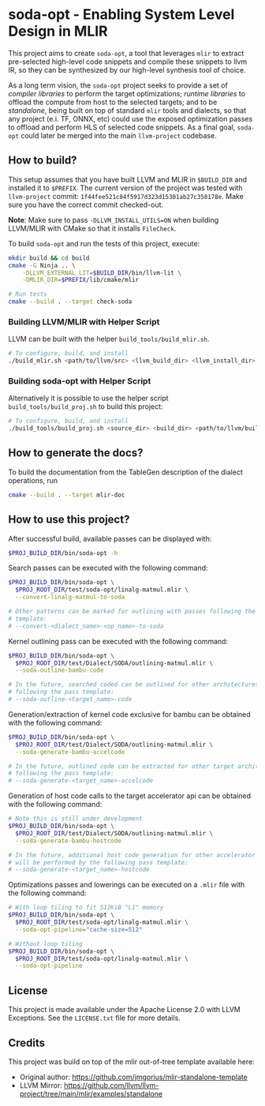# soda-opt - Enabling System Level Design in MLIR

This project aims to create `soda-opt`, a tool that leverages `mlir` to
extract pre-selected high-level code snippets and compile these snippets to
llvm IR, so they can be synthesized by our high-level synthesis tool of choice.

As a long term vision, the `soda-opt` project seeks to provide a set of
*compiler libraries* to perform the target optimizations; *runtime libraries* 
to offload the compute from host to the selected targets; and to be
*standalone*, being built on top of standard `mlir` tools and dialects, so
that any project (e.i. TF, ONNX, etc) could use the exposed optimization
passes to offload and perform HLS of selected code snippets. As a final
goal, `soda-opt` could later be merged into the main `llvm-project` codebase.


## How to build?

This setup assumes that you have built LLVM and MLIR in `$BUILD_DIR` and
installed it to `$PREFIX`. 
The current version of the project was tested with `llvm-project` commit:
`1f44fee521c84f5917d323d15301ab27c358178e`.
Make sure you have the correct commit checked-out.

**Note**: Make sure to pass `-DLLVM_INSTALL_UTILS=ON` when building LLVM/MLIR 
with CMake so that it installs `FileCheck`.

To build `soda-opt` and run the tests of this project, execute:

```sh
mkdir build && cd build
cmake -G Ninja .. \
    -DLLVM_EXTERNAL_LIT=$BUILD_DIR/bin/llvm-lit \
    -DMLIR_DIR=$PREFIX/lib/cmake/mlir

# Run tests
cmake --build . --target check-soda
```

### Building LLVM/MLIR with Helper Script

LLVM can be built with the helper `build_tools/build_mlir.sh`.

```sh
# To configure, build, and install
./build_mlir.sh <path/to/llvm/src> <llvm_build_dir> <llvm_install_dir>
```

### Building soda-opt with Helper Script

Alternatively it is possible to use the helper script
`build_tools/build_proj.sh` to build this project:

```sh
# To configure, build, and install
./build_tools/build_proj.sh <source_dir> <build_dir> <path/to/llvm/build/dir> <path/to/llvm/install/dir>
```

## How to generate the docs?

To build the documentation from the TableGen description of the dialect
operations, run
```sh
cmake --build . --target mlir-doc
```

## How to use this project?

After successful build, available passes can be displayed with:

```sh
$PROJ_BUILD_DIR/bin/soda-opt -h
```

Search passes can be executed with the following command:

```sh
$PROJ_BUILD_DIR/bin/soda-opt \
  $PROJ_ROOT_DIR/test/soda-opt/linalg-matmul.mlir \
  --convert-linalg-matmul-to-soda

# Other patterns can be marked for outlining with passes following the
# template:
# --convert-<dialect_name>-<op_name>-to-soda
```

Kernel outlining pass can be executed with the following command:

```sh
$PROJ_BUILD_DIR/bin/soda-opt \
  $PROJ_ROOT_DIR/test/Dialect/SODA/outlining-matmul.mlir \
  --soda-outline-bambu-code

# In the future, searched coded can be outlined for other architectures
# following the pass template: 
# --soda-outline-<target_name>-code
```

Generation/extraction of kernel code exclusive for bambu can be obtained with
the following command:

```sh
$PROJ_BUILD_DIR/bin/soda-opt \
  $PROJ_ROOT_DIR/test/Dialect/SODA/outlining-matmul.mlir \
  --soda-generate-bambu-accelcode

# In the future, outlined code can be extracted for other target architectures
# following the pass template:
# --soda-generate-<target_name>-accelcode
```

Generation of host code calls to the target accelerator api can be obtained
with the following command:

```sh
# Note this is still under development
$PROJ_BUILD_DIR/bin/soda-opt \
  $PROJ_ROOT_DIR/test/Dialect/SODA/outlining-matmul.mlir \
  --soda-generate-bambu-hostcode

# In the future, additional host code generation for other accelerator apis
# will be performed by the following pass template:
# --soda-generate-<target_name>-hostcode
```

Optimizations passes and lowerings can be executed on a `.mlir` file with the
following command:

```sh
# With loop tiling to fit 512KiB "L1" memory
$PROJ_BUILD_DIR/bin/soda-opt \
  $PROJ_ROOT_DIR/test/soda-opt/linalg-matmul.mlir \
  --soda-opt-pipeline="cache-size=512"

# Without loop tiling
$PROJ_BUILD_DIR/bin/soda-opt \
  $PROJ_ROOT_DIR/test/soda-opt/linalg-matmul.mlir \
  --soda-opt-pipeline
```

## License

This project is made available under the Apache License 2.0 with LLVM
Exceptions. See the `LICENSE.txt` file for more details.

## Credits

This project was build on top of the mlir out-of-tree template available here:

- Original author: https://github.com/jmgorius/mlir-standalone-template
- LLVM Mirror: https://github.com/llvm/llvm-project/tree/main/mlir/examples/standalone
